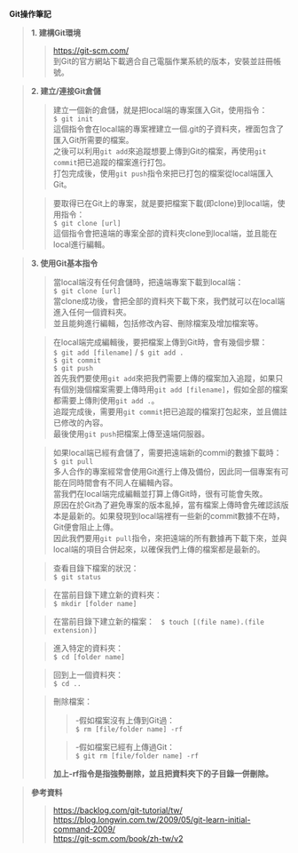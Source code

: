 **Git操作筆記**

>**1. 建構Git環境**
>>https://git-scm.com/  
>>到Git的官方網站下載適合自己電腦作業系統的版本，安裝並註冊帳號。

>**2. 建立/連接Git倉儲**
>>建立一個新的倉儲，就是把local端的專案匯入Git，使用指令：  
>>`$ git init`  
>>這個指令會在local端的專案裡建立一個.git的子資料夾，裡面包含了匯入Git所需要的檔案。  
>>之後可以利用`git add`來追蹤想要上傳到Git的檔案，再使用`git commit`把已追蹤的檔案進行打包。  
>>打包完成後，使用`git push`指令來把已打包的檔案從local端匯入Git。  
>
>>要取得已在Git上的專案，就是要把檔案下載(即clone)到local端，使用指令：  
>>`$ git clone [url]`  
>>這個指令會把遠端的專案全部的資料夾clone到local端，並且能在local進行編輯。  

>**3. 使用Git基本指令**
>>當local端沒有任何倉儲時，把遠端專案下載到local端：  
>>`$ git clone [url]`  
>>當clone成功後，會把全部的資料夾下載下來，我們就可以在local端進入任何一個資料夾。  
>>並且能夠進行編輯，包括修改內容、刪除檔案及增加檔案等。  
>
>>在local端完成編輯後，要把檔案上傳到Git時，會有幾個步驟：  
>>`$ git add [filename]` / `$ git add .`  
>>`$ git commit`  
>>`$ git push`  
>>首先我們要使用`git add`來把我們需要上傳的檔案加入追蹤，如果只有個別幾個檔案需要上傳時用`git add [filename]`，假如全部的檔案都需要上傳則使用`git add .`。  
>>追蹤完成後，需要用`git commit`把已追蹤的檔案打包起來，並且備註已修改的內容。  
>>最後使用`git push`把檔案上傳至遠端伺服器。  
>
>>如果local端已經有倉儲了，需要把遠端新的commi的數據下載時：  
>>`$ git pull`  
>>多人合作的專案經常會使用Git進行上傳及備份，因此同一個專案有可能在同時間會有不同人在編輯內容。  
>>當我們在local端完成編輯並打算上傳Git時，很有可能會失敗。  
>>原因在於Git為了避免專案的版本亂掉，當有檔案上傳時會先確認該版本是最新的。如果發現到local端裡有一些新的commit數據不在時，Git便會阻止上傳。  
>>因此我們要用`git pull`指令，來把遠端的所有數據再下載下來，並與local端的項目合併起來，以確保我們上傳的檔案都是最新的。  
>
>>查看目錄下檔案的狀況：  
>>`$ git status`  
>
>>在當前目錄下建立新的資料夾：   
>>`$ mkdir [folder name]`  
>
>>在當前目錄下建立新的檔案：   
>>`$ touch [(file name).(file extension)]`  
>
>>進入特定的資料夾：  
>>`$ cd [folder name]`  
>
>>回到上一個資料夾：  
>>`$ cd ..`  
>
>>刪除檔案：  
>>>-假如檔案沒有上傳到Git過：  
>>>`$ rm [file/folder name] -rf`  
>>
>>>-假如檔案已經有上傳過Git：  
>>>`$ git rm [file/folder name] -rf`  
>>
>>**加上-rf指令是指強勢刪除，並且把資料夾下的子目錄一併刪除。**  

>**參考資料**  
>>https://backlog.com/git-tutorial/tw/  
>>https://blog.longwin.com.tw/2009/05/git-learn-initial-command-2009/  
>>https://git-scm.com/book/zh-tw/v2  
